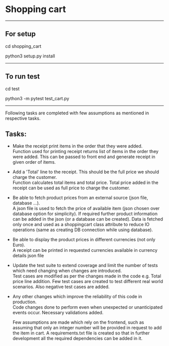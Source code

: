 # Shopping cart

--------------------------------------------------------------------------------------------------------------------------------
## For setup 

cd shopping_cart

python3 setup.py install

--------------------------------------------------------------------------------------------------------------------------------

## To run test

cd test

python3 -m pytest test_cart.py

--------------------------------------------------------------------------------------------------------------------------------

Following tasks are completed with few assumptions as mentioned in respective tasks.

## Tasks:
- Make the receipt print items in the order that they were added.<br />
    Function used for printing receipt returns list of items in the order they were added.
    This can be passed to front end and generate receipt in given order of items.
- Add a 'Total' line to the receipt. This should be the full price we should charge the customer.<br />
    Function calculates total items and total price.
    Total price added in the receipt can be used as full price to charge the customer.
- Be able to fetch product prices from an external source (json file, database ...).<br />
    A json file is used to fetch the price of available item (json chosen over database option for simplicity).
    If required further product information can be added in the json (or a database can be created).
    Data is fetched only once and used as a shoppingcart class attribute to reduce IO operations (same as creating DB connection while using database).
- Be able to display the product prices in different currencies (not only Euro).<br />
    A receipt can be printed in requested currencies available in currency details json file
- Update the test suite to extend coverage and limit the number of tests which need changing when changes are introduced.<br />
    Test cases are modified as per the changes made in the code e.g. Total price line addition.
    Few test cases are created to test different real world scenarios. Also negative test cases are added.
- Any other changes which improve the reliability of this code in production.<br />
    Code changes done to perform even when unexpected or unanticipated events occur. Necessary validations added.

    Few assumptions are made which rely on the frontend, such as assuming that only an integer number will be provided in request to add the item in cart.
A requirements.txt file is created so that in further development all the required dependencies can be added in it.


